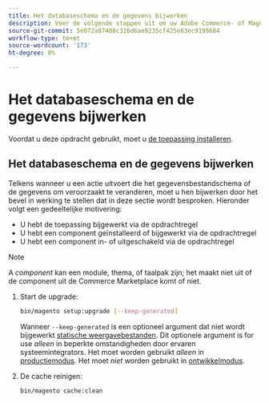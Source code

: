 ```yaml
---
title: Het databaseschema en de gegevens bijwerken
description: Voer de volgende stappen uit om uw Adobe Commerce- of Magento Open Source-databaseschema bij te werken.
source-git-commit: 5e072a87480c326d6ae9235cf425e63ec9199684
workflow-type: tm+mt
source-wordcount: '173'
ht-degree: 0%

---
```



# Het databaseschema en de gegevens bijwerken

Voordat u deze opdracht gebruikt, moet u [de toepassing installeren](../advanced.md).

## Het databaseschema en de gegevens bijwerken

Telkens wanneer u een actie uitvoert die het gegevensbestandschema of de gegevens om veroorzaakt te veranderen, moet u hen bijwerken door het bevel in werking te stellen dat in deze sectie wordt besproken. Hieronder volgt een gedeeltelijke motivering:

* U hebt de toepassing bijgewerkt via de opdrachtregel
* U hebt een component geïnstalleerd of bijgewerkt via de opdrachtregel
* U hebt een component in- of uitgeschakeld via de opdrachtregel

>[!NOTE]
>
>A *component* kan een module, thema, of taalpak zijn; het maakt niet uit of de component uit de Commerce Marketplace komt of niet.

1. Start de upgrade:

   ```bash
   bin/magento setup:upgrade [--keep-generated]
   ```

   Wanneer `--keep-generated` is een optioneel argument dat niet wordt bijgewerkt [statische weergavebestanden](../../configuration/cli/static-view-file-deployment.md). Dit optionele argument is for use *alleen* in beperkte omstandigheden door ervaren systeemintegrators. Het moet worden gebruikt *alleen* in [productiemodus](../../configuration/bootstrap/application-modes.md#production-mode). Het moet *niet* worden gebruikt in [ontwikkelmodus](../../configuration/bootstrap/application-modes.md#developer-mode).

1. De cache reinigen:

   ```bash
   bin/magento cache:clean
   ```

